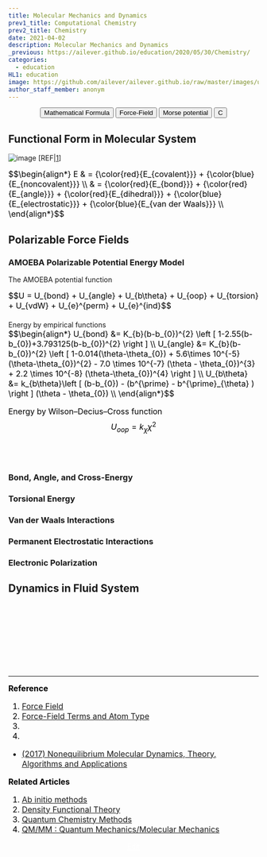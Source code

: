```yaml
---
title: Molecular Mechanics and Dynamics
prev1_title: Computational Chemistry
prev2_title: Chemistry
date: 2021-04-02
description: Molecular Mechanics and Dynamics
_previous: https://ailever.github.io/education/2020/05/30/Chemistry/
categories:
  - education
HL1: education
image: https://github.com/ailever/ailever.github.io/raw/master/images/unsplash/gray_Chemistry.png
author_staff_member: anonym
---
```


<!-- Top Block -->
<div align="center" class="top_btn_box">
  <button class="top_btn" type="button" onclick="location.href='https://en.wikipedia.org/wiki/Help:Displaying_a_formula'">Mathematical Formula</button>
  <button class="top_btn" type="button" onclick="location.href='https://en.wikipedia.org/wiki/Force_field_(chemistry)'">Force-Field</button>
  <button class="top_btn" type="button" onclick="location.href='https://en.wikipedia.org/wiki/Morse_potential'">Morse potential</button>
  <button class="top_btn" type="button" onclick="location.href='#'">C</button>
</div>
<!-- Top Block -->

## Functional Form in Molecular System
![image](https://user-images.githubusercontent.com/52376448/114148491-c832b100-9954-11eb-8102-a0bd892c0d16.png)
[REF|<a href="#REF">1</a>]
<div align="left" style="font-size:medium;font-weight:normal;color:black;background-color:unset;">
$$\begin{align*}
E & = {\color{red}{E_{covalent}}} + {\color{blue}{E_{noncovalent}}} \\
& = {\color{red}{E_{bond}}} + {\color{red}{E_{angle}}} + {\color{red}{E_{dihedral}}} + {\color{blue}{E_{electrostatic}}} + {\color{blue}{E_{van der Waals}}} \\
\end{align*}$$

</div>

## Polarizable Force Fields
### AMOEBA Polarizable Potential Energy Model
The AMOEBA potential function
<div align="left" style="font-size:medium;font-weight:normal;color:black;background-color:unset;">
$$U = U_{bond} + U_{angle} + U_{b\theta} + U_{oop} + U_{torsion} + U_{vdW} + U_{e}^{perm} + U_{e}^{ind}$$  
<br><br></div>
Energy by empirical functions
<div align="left" style="font-size:medium;font-weight:normal;color:black;background-color:unset;">
$$\begin{align*}
  U_{bond} &= K_{b}(b-b_{0})^{2} \left [ 1-2.55(b-b_{0})+3.793125(b-b_{0})^{2} \right ] \\
  U_{angle} &= K_{b}(b-b_{0})^{2} \left [ 
  1-0.014(\theta-\theta_{0}) 
  + 5.6\times 10^{-5}(\theta-\theta_{0})^{2} 
  - 7.0 \times 10^{-7} (\theta - \theta_{0})^{3} 
  + 2.2 \times 10^{-8} (\theta-\theta_{0})^{4} \right ] \\ 
  U_{b\theta} &= k_{b\theta}\left [ (b-b_{0}) - (b^{\prime} - b^{\prime}_{\theta} ) \right ] (\theta - \theta_{0}) \\ 
\end{align*}$$

Energy by Wilson–Decius–Cross function
$$
  U_{oop} = k_{\chi} \chi^{2}
$$

<br><br></div>


### Bond, Angle, and Cross-Energy
### Torsional Energy
### Van der Waals Interactions
### Permanent Electrostatic Interactions
### Electronic Polarization




## Dynamics in Fluid System

<!-- Content Block -->
<div align="left" style="font-size:medium;font-weight:normal;color:black;background-color:unset;">　<br><br></div>
<div align="left" style="font-size:medium;font-weight:normal;color:black;background-color:unset;">　<br><br></div>
<div align="left" style="font-size:medium;font-weight:normal;color:black;background-color:unset;">　<br><br></div>
<!-- Content Block -->

---

<!-- Reference Block -->
<div align="left" style="font-size:medium;font-weight:normal;color:black;background-color:unset;">
<b id='REF'>Reference</b>
<ol>
  <li><a href="https://en.wikipedia.org/wiki/Force_field_(chemistry)">Force Field</a></li>
  <li><a href="http://www.chem.cmu.edu/courses/09-560/docs/msi/ffbsim/B_AtomTypes.html">Force-Field Terms and Atom Type</a></li>
  <li></li>
  <li></li>
</ol>
<ul>
  <li><a href="https://www.cambridge.org/core/books/nonequilibrium-molecular-dynamics/7F7B15A46CD6D0CD7C2BE3452C98D662">(2017) Nonequilibrium Molecular Dynamics, Theory, Algorithms and Applications</a></li>
</ul>
</div>
<!-- Reference Block -->

<!-- Article Block -->
<div align="left" style="font-size:medium;font-weight:normal;color:black;background-color:unset;">
<b id='ART'>Related Articles</b>
<ol>
  <li><a href="https://ailever.github.io/education/2021/04/02/_CHEM-cc-en-ab-initio-methods/">Ab initio methods</a></li>
  <li><a href="https://ailever.github.io/education/2021/04/02/_CHEM-cc-en-density-functional-theory/">Density Functional Theory</a></li>
  <li><a href="https://ailever.github.io/education/2021/04/02/_CHEM-cc-en-quantum-chemistry-methods/">Quantum Chemistry Methods</a></li>
  <li><a href="https://ailever.github.io/education/2021/04/02/_CHEM-cc-en-qm-mm/">QM/MM : Quantum Mechanics/Molecular Mechanics</a></li>
</ol>
</div>
<!-- Article Block -->

<!-- Bottom Block -->
<div align="center" class="bottom_btn_box">
  <span class="bottom_btn"><a href="https://github.com/ailever/ailever.github.io/blob/master/_posts/education/2021-04-02-_CHEM-cc-en-molecular-mechanics-and-dynamics.md" target="_blank" style="color:white">Edit</a></span>
</div>
<!-- Bottom Block -->

<!-- Notice
# Mathematical Expression
- outline : $  $
- inline  : $$  $$

# Default Div Tag
- align : left, right, center
- font-size : xx-small, x-small, small, medium, large, x-large, xx-large
- font-weight : normal, bold
- color : red, orange, yellow, green, cyan, blue, purple, pink, white, gray, brown
- background-color : red, orange, yellow, green, cyan, blue, purple, pink, white, gray, brown

# Html Ref
- color code : https://htmlcolorcodes.com/
- tags : https://www.w3schools.com/tags/default.asp
- attributes : https://www.w3schools.com/tags/ref_attributes.asp
Notice -->


